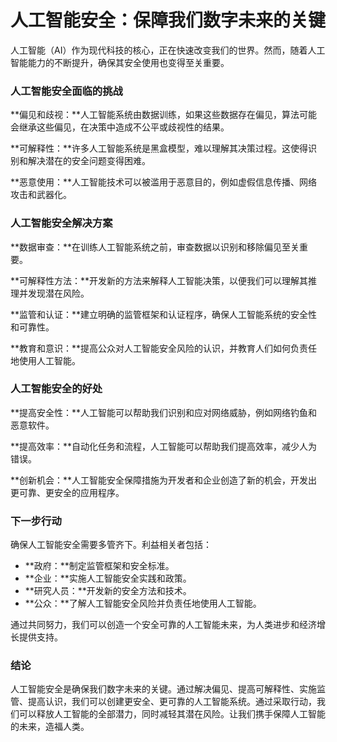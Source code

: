 # 人工智能安全：保障我们数字未来的关键

人工智能（AI）作为现代科技的核心，正在快速改变我们的世界。然而，随着人工智能能力的不断提升，确保其安全使用也变得至关重要。

### 人工智能安全面临的挑战

**偏见和歧视：**人工智能系统由数据训练，如果这些数据存在偏见，算法可能会继承这些偏见，在决策中造成不公平或歧视性的结果。

**可解释性：**许多人工智能系统是黑盒模型，难以理解其决策过程。这使得识别和解决潜在的安全问题变得困难。

**恶意使用：**人工智能技术可以被滥用于恶意目的，例如虚假信息传播、网络攻击和武器化。

### 人工智能安全解决方案

**数据审查：**在训练人工智能系统之前，审查数据以识别和移除偏见至关重要。

**可解释性方法：**开发新的方法来解释人工智能决策，以便我们可以理解其推理并发现潜在风险。

**监管和认证：**建立明确的监管框架和认证程序，确保人工智能系统的安全性和可靠性。

**教育和意识：**提高公众对人工智能安全风险的认识，并教育人们如何负责任地使用人工智能。

### 人工智能安全的好处

**提高安全性：**人工智能可以帮助我们识别和应对网络威胁，例如网络钓鱼和恶意软件。

**提高效率：**自动化任务和流程，人工智能可以帮助我们提高效率，减少人为错误。

**创新机会：**人工智能安全保障措施为开发者和企业创造了新的机会，开发出更可靠、更安全的应用程序。

### 下一步行动

确保人工智能安全需要多管齐下。利益相关者包括：

* **政府：**制定监管框架和安全标准。
* **企业：**实施人工智能安全实践和政策。
* **研究人员：**开发新的安全方法和技术。
* **公众：**了解人工智能安全风险并负责任地使用人工智能。

通过共同努力，我们可以创造一个安全可靠的人工智能未来，为人类进步和经济增长提供支持。

### 结论

人工智能安全是确保我们数字未来的关键。通过解决偏见、提高可解释性、实施监管、提高认识，我们可以创建更安全、更可靠的人工智能系统。通过采取行动，我们可以释放人工智能的全部潜力，同时减轻其潜在风险。让我们携手保障人工智能的未来，造福人类。
